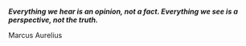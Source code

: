 _**Everything we hear is an opinion, not a fact. Everything we see is a perspective, not the truth.**_

Marcus Aurelius